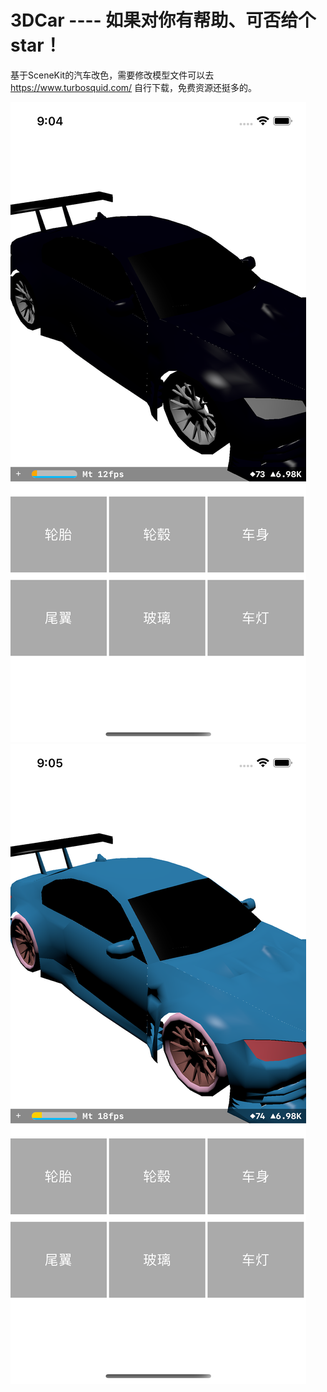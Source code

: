 # 3DCar ---- 如果对你有帮助、可否给个star！

基于SceneKit的汽车改色，需要修改模型文件可以去 https://www.turbosquid.com/ 自行下载，免费资源还挺多的。


![改色前](https://github.com/Turboks/3DCar/blob/main/001.png)
![改色后](https://github.com/Turboks/3DCar/blob/main/002.png)
